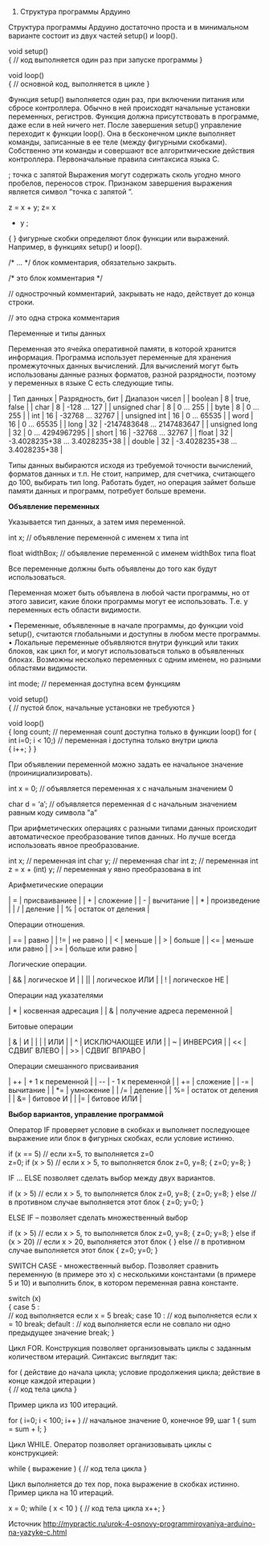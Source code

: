 1. Cтруктура программы Ардуино

Структура программы Ардуино  достаточно проста и в минимальном варианте состоит из двух частей setup() и loop().

void setup()  
    { 
        //  код выполняется один раз при запуске программы 
    }
    
    
void loop()  
    {
        // основной код, выполняется в цикле 
    }

Функция setup() выполняется один раз, при включении питания или  сбросе контроллера. Обычно в ней происходят начальные установки  переменных, регистров. Функция должна присутствовать в программе, даже  если в ней ничего нет.
После завершения setup() управление переходит к функции loop().  Она в  бесконечном цикле выполняет команды, записанные в ее теле (между  фигурными скобками). Собственно эти команды и совершают все  алгоритмические действия контроллера.
Первоначальные правила синтаксиса языка C.

;  точка с запятой  Выражения могут содержать сколь  угодно много пробелов, переносов строк. Признаком завершения выражения  является символ ”точка с запятой ”.

z = x + y; 
z=      x     
+ y ;
  
{   }  фигурные скобки определяют блок функции или выражений. Например, в функциях setup() и loop().

/* … */ блок комментария, обязательно закрыть.

/* это блок      комментария  */

// однострочный комментарий, закрывать не надо, действует до конца строки.

// это одна строка комментария

Переменные и типы данных

Переменная это ячейка оперативной памяти, в которой хранится  информация. Программа использует переменные для хранения промежуточных   данных вычислений. Для вычислений могут быть использованы данные разных  форматов, разной разрядности, поэтому у переменных в языке C есть  следующие типы.


| Тип данных    | Разрядность, бит | Диапазон чисел               |
| boolean       | 8                | true, false                  |
| char          | 8                | -128 … 127                   |
| unsigned char | 8                | 0 … 255                      |
| byte          | 8                | 0 … 255                      |
| int           | 16               | -32768 … 32767               |
| unsigned int  | 16               | 0 … 65535                    |
| word          | 16               | 0 … 65535                    |
| long          | 32               | -2147483648 … 2147483647     |
| unsigned long | 32               | 0 … 4294967295               |
| short         | 16               | -32768 … 32767               |
| float         | 32               | -3.4028235+38 … 3.4028235+38 |
| double        | 32               | -3.4028235+38 … 3.4028235+38 |

Типы данных выбираются исходя из требуемой точности вычислений, форматов данных и т.п. Не стоит, например, для счетчика, считающего до 100, выбирать тип long. Работать будет, но операция займет больше памяти данных и программ, потребует больше времени.

<b>Объявление переменных</b>

Указывается тип данных, а затем имя переменной.

int x;                      // объявление переменной с именем x типа int 

float widthBox;   // объявление переменной с именем widthBox типа float

Все переменные должны быть объявлены до того как будут использоваться.

Переменная может быть объявлена в любой части программы, но от этого  зависит, какие блоки программы могут ее использовать. Т.е. у переменных  есть области видимости.

• Переменные, объявленные в начале программы, до функции void setup(), считаются глобальными и доступны в любом месте программы.
• Локальные переменные объявляются внутри функций или таких блоков, как цикл for, и могут использоваться только в объявленных блоках. Возможны несколько переменных с одним именем, но разными областями видимости.

int mode;           // переменная доступна всем функциям

void setup()  
    {
        //  пустой блок, начальные установки не требуются 
    }
    
void loop()  
    {
        long  count;                     // переменная count доступна только в функции loop()
        for ( int i=0; i < 10;)      // переменная i доступна только внутри цикла    
   {
        i++;
    } 
 }

При объявлении переменной можно задать ее начальное значение (проинициализировать).

int x = 0;              // объявляется переменная x с начальным значением 0

char d = ‘a’;        // объявляется переменная d с начальным значением равным коду символа ”a”

При арифметических операциях с разными типами данных происходит  автоматическое преобразование типов данных. Но лучше всегда использовать  явное преобразование.

int x;                     // переменная int 
char y;                  // переменная char 
int z;                     // переменная int 
z = x + (int) y;     // переменная y явно преобразована в int

Арифметические операции

| = | присваиваниее      |
| + | сложение           |
| - | вычитание          |
| * | произведение       |
| / | деление            |
| % | остаток от деления |

Операции отношения.

| ==     | равно            | 
| !=     | не равно         |
| <      | меньше           |
| >      | больше           |
| <=     | меньше или равно |
| >=     | больше или равно |

Логические операции.

| &&         | логическое И   |
| ||         | логическое ИЛИ |
| !          | логическое НЕ  |


Операции над указателями


| *          | косвенная адресация         |
| &          | получение адреса переменной |


Битовые операции


| &          | И               |
| |          | ИЛИ             |
| ^          | ИСКЛЮЧАЮЩЕЕ ИЛИ |
| ~          | ИНВЕРСИЯ        |
| <<         | СДВИГ ВЛЕВО     |
| >>         | СДВИГ ВПРАВО    |


Операции смешанного присваивания


| ++         | + 1 к переменной   |
| --         | - 1 к переменной   |
| +=         | сложение           |
| -=         | вычитание          |
| *=         | умножение          |
| /=         | деление            |
| %=         | остаток от деления |
| &=         | битовое И          |
| |=         | битовое ИЛИ        |     


<b>Выбор вариантов, управление программой</b>

Оператор IF проверяет условие в скобках и выполняет последующее выражение или блок в фигурных скобках, если условие истинно.

if (x == 5)             // если x=5, то выполняется z=0  
 z=0;
if (x > 5)               // если x > 5, то выполняется блок z=0, y=8; 
 {    z=0;    y=8; }
 
IF … ELSE позволяет сделать выбор между двух вариантов.

if (x > 5)               // если x > 5, то выполняется блок z=0, y=8; 
  {
     z=0;
     y=8;
   }
  else                       // в противном случае выполняется этот блок 
  {
     z=0;
     y=0;
   }
   
ELSE IF – позволяет сделать множественный выбор

if (x > 5)               // если x > 5, то выполняется блок z=0, y=8;
   {
      z=0;
      y=8;
    }
else if (x > 20)   // если x > 20, выполняется этот блок 
   {
    }
else                       // в противном случае выполняется этот блок 
   {
     z=0;
     y=0;
    }
    
SWITCH CASE - множественный выбор. Позволяет  сравнить переменную (в примере это x) с несколькими константами (в  примере 5 и 10) и выполнить блок, в котором переменная равна константе.

switch (x)  
{
case 5 :      
      // код выполняется если  x = 5
        break;
case 10 :
       // код выполняется если  x = 10
       break;
default :
       // код выполняется если  не совпало ни одно предыдущее значение
       break;
  }

Цикл FOR. Конструкция позволяет организовывать циклы с заданным количеством итераций. Синтаксис выглядит так:

for ( действие до начала цикла; условие продолжения цикла; действие в конце каждой итерации )  
     {
         // код тела цикла
     }

Пример цикла из 100 итераций.

for ( i=0; i < 100; i++ )     // начальное значение 0, конечное 99, шаг 1
    {
       sum = sum + I;
    }
  
Цикл WHILE. Оператор позволяет организовывать циклы с конструкцией:

while ( выражение ) 
 { 
 // код тела цикла
  }
  
Цикл выполняется до тех пор, пока выражение в скобках истинно. Пример цикла на 10 итераций.

x = 0; 
 while ( x < 10 ) 
  { 
   // код тела цикла
    x++;
   }



Источник http://mypractic.ru/urok-4-osnovy-programmirovaniya-arduino-na-yazyke-c.html
